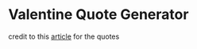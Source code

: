 # Valentine Quote Generator

credit to this [article]("https://www.goodhousekeeping.com/holidays/valentines-day-ideas/a30273635/what-to-write-in-valentines-day-card/") for the quotes